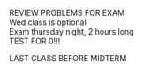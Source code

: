 REVIEW PROBLEMS FOR EXAM  
Wed class is optional  
Exam thursday night, 2 hours long  
TEST FOR 0!!!
 
LAST CLASS BEFORE MIDTERM